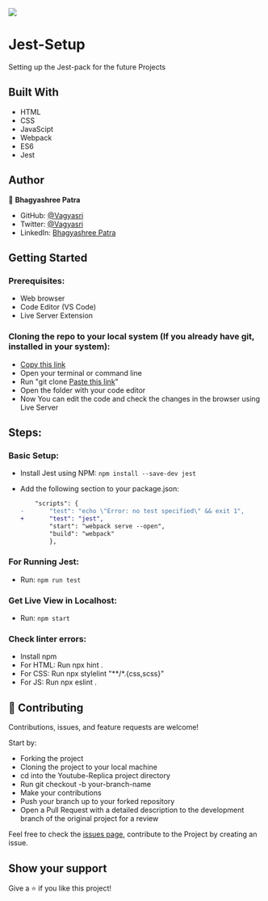 ![](https://img.shields.io/badge/Microverse-blueviolet)

# Jest-Setup
Setting up the Jest-pack for the future Projects

## Built With

- HTML
- CSS
- JavaScipt
- Webpack
- ES6
- Jest

## Author

👤 **Bhagyashree Patra**

- GitHub: [@Vagyasri](https://github.com/Vagyasri)
- Twitter: [@Vagyasri](https://twitter.com/Vagyasri)
- LinkedIn: [Bhagyashree Patra](https://www.linkedin.com/in/bhagyashree-patra-029bb059/)

## Getting Started

### Prerequisites:

- Web browser
- Code Editor (VS Code)
- Live Server Extension

### Cloning the repo to your local system (If you already have git, installed in your system):

- [Copy this link](https://github.com/Vagyasri/Jest-Setup.git)
- Open your terminal or command line
- Run "git clone [Paste this link](https://github.com/Vagyasri/Jest-Setup.git)"
- Open the folder with your code editor
- Now You can edit the code and check the changes in the browser using Live Server

## Steps:

### Basic Setup:

- Install Jest using NPM: `npm install --save-dev jest`
- Add the following section to your package.json:

    ```diff
        "scripts": {
    -       "test": "echo \"Error: no test specified\" && exit 1",
    +       "test": "jest",
            "start": "webpack serve --open",
            "build": "webpack"
            },
    ```

### For Running Jest:

- Run: `npm run test`


### Get Live View in Localhost:

- Run: `npm start`

### Check linter errors:

- Install npm
- For HTML: Run npx hint .
- For CSS: Run npx stylelint "**/*.{css,scss}"
- For JS: Run npx eslint .

## 🤝 Contributing

Contributions, issues, and feature requests are welcome!

Start by:

- Forking the project
- Cloning the project to your local machine
- cd into the Youtube-Replica project directory
- Run git checkout -b your-branch-name
- Make your contributions
- Push your branch up to your forked repository
- Open a Pull Request with a detailed description to the development branch of the original project for a review

Feel free to check the [issues page](https://github.com/Vagyasri/Jest-Setup/issues), contribute to the Project by creating an issue.


## Show your support
Give a ⭐️ if you like this project!
